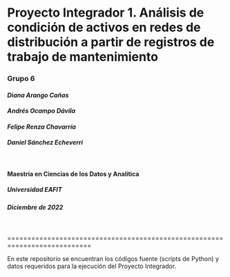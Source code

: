 # Proyecto Integrador 1. Análisis de condición de activos en redes de distribución a partir de registros de trabajo de mantenimiento

### **Grupo 6**  
#### *Diana Arango Cañas*
#### *Andrés Ocampo Dávila*
#### *Felipe Renza Chavarría* 
#### *Daniel Sánchez Echeverri*

<br />

#### Maestría en Ciencias de los Datos y Analítica
##### Universidad EAFIT
##### Diciembre de 2022

<br />

===========================================================================

En este repositorio se encuentran los códigos fuente (scripts de Python) y datos requeridos para la ejecución del Proyecto Integrador.
